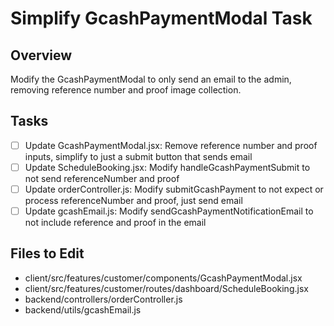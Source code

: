 # Simplify GcashPaymentModal Task

## Overview
Modify the GcashPaymentModal to only send an email to the admin, removing reference number and proof image collection.

## Tasks
- [ ] Update GcashPaymentModal.jsx: Remove reference number and proof inputs, simplify to just a submit button that sends email
- [ ] Update ScheduleBooking.jsx: Modify handleGcashPaymentSubmit to not send referenceNumber and proof
- [ ] Update orderController.js: Modify submitGcashPayment to not expect or process referenceNumber and proof, just send email
- [ ] Update gcashEmail.js: Modify sendGcashPaymentNotificationEmail to not include reference and proof in the email

## Files to Edit
- client/src/features/customer/components/GcashPaymentModal.jsx
- client/src/features/customer/routes/dashboard/ScheduleBooking.jsx
- backend/controllers/orderController.js
- backend/utils/gcashEmail.js
